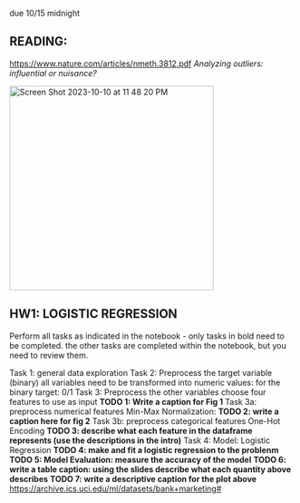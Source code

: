 due 10/15 midnight

## READING: 

https://www.nature.com/articles/nmeth.3812.pdf
_Analyzing outliers: influential or nuisance?_

<img width="360" alt="Screen Shot 2023-10-10 at 11 48 20 PM" src="https://github.com/fedhere/FDSFE_FBianco/assets/1696902/37e5523d-2649-44e4-bb59-2d549d4af058">



## HW1: LOGISTIC REGRESSION 
Perform all tasks as indicated in the notebook - only tasks in bold need to be completed. the other tasks are completed within the notebook, but you need to review them.

Task 1: general data exploration
Task 2: Preprocess the target variable (binary)
all variables need to be transformed into numeric values: for the binary target: 0/1
Task 3: Preprocess the other variables
choose four features to use as input
**TODO 1: Write a caption for Fig 1**
Task 3a: preprocess numerical features
Min-Max Normalization:
**TODO 2: write a caption here for fig 2**
Task 3b: preprocess categorical features
One-Hot Encoding
**TODO 3: describe what each feature in the dataframe represents (use the descriptions in the intro)**
Task 4: Model: Logistic Regression
**TODO 4: make and fit a logistic regression to the problenm**
**TODO 5: Model Evaluation: measure the accuracy of the model**
**TODO 6: write a table caption: using the slides describe what each quantity above describes**
**TODO 7: write a descriptive caption for the plot above**
https://archive.ics.uci.edu/ml/datasets/bank+marketing#
